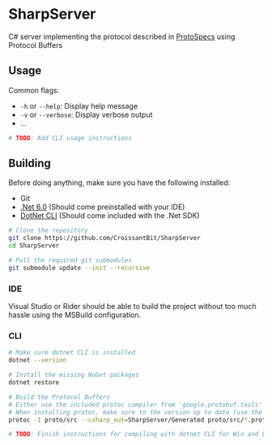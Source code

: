 # SharpServer

C# server implementing the protocol described in [ProtoSpecs](https://github.com/CroissantBit/ProtoSpecs) using Protocol Buffers

## Usage

Common flags:

- `-h` or `--help`: Display help message
- `-v` or `--verbose`: Display verbose output
- ...

```bash
# TODO: Add CLI usage instructions
```

## Building

Before doing anything, make sure you have the following installed:

- Git
- [.Net 6.0](https://learn.microsoft.com/en-us/dotnet/core/install/) (Should come preinstalled with your IDE)
- [DotNet CLI](https://learn.microsoft.com/en-us/dotnet/core/install/) (Should come included with the .Net SDK)

```bash
# Clone the repository
git clone https://github.com/CroissantBit/SharpServer
cd SharpServer

# Pull the required git submodules
git submodule update --init --recursive
```

### IDE

Visual Studio or Rider should be able to build the project without too much hassle using the MSBuild configuration.

### CLI

```bash
# Make sure dotnet CLI is installed
dotnet --version

# Install the missing NuGet packages
dotnet restore

# Build the Protocol Buffers
# Either use the included protoc compiler from 'google.protobuf.tools' package or install your own
# When installing protoc, make sure to the version up to date (use the same or later version as the one in the NuGet package)
protoc -I proto/src --csharp_out=SharpServer/Generated proto/src/*.proto

# TODO: Finish instructions for compiling with dotnet CLI for Win and Linux targets
```
